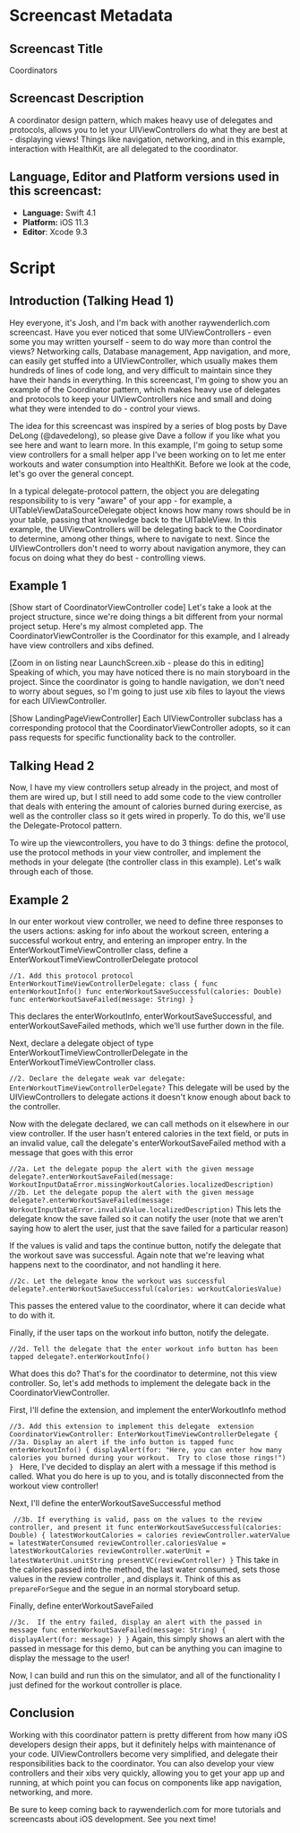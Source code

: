 # Screencast Metadata

## Screencast Title

Coordinators

## Screencast Description

A coordinator design pattern, which makes heavy use of delegates and protocols, allows you to let your UIViewControllers do what they are best at - displaying views!  Things like navigation, networking, and in this example, interaction with HealthKit, are all delegated to the coordinator.  

## Language, Editor and Platform versions used in this screencast:

* **Language:** Swift 4.1
* **Platform:** iOS 11.3
* **Editor**: Xcode 9.3

# Script

## Introduction (Talking Head 1)

Hey everyone, it's Josh, and I'm back with another raywenderlich.com screencast.  Have you ever noticed that some UIViewControllers - even some you may written yourself - seem to do way more than control the views?  Networking calls, Database management, App navigation, and more, can easily get stuffed into a UIViewController, which usually makes them hundreds of lines of code long, and very difficult to maintain since they have their hands in everything.  In this screencast, I'm going to show you an example of the Coordinator pattern, which makes heavy use of delegates and protocols to keep your UIViewControllers nice and small and doing what they were intended to do - control your views.  

The idea for this screencast was inspired by a series of blog posts by Dave DeLong (@davedelong), so please give Dave a follow if you like what you see here and want to learn more.  In this example, I'm going to setup some view controllers for a small helper app I've been working on to let me enter workouts and water consumption into HealthKit.  Before we look at the code, let's go over the general concept.   

In a typical delegate-protocol pattern, the object you are delegating responsibility to is very "aware" of your app - for example, a UITableViewDataSourceDelegate object knows how many rows should be in your table, passing that knowledge back to the UITableView.  In this example, the UIViewControllers will be delegating back to the Coordinator to determine, among other things, where to navigate to next.  Since the UIViewControllers don't need to worry about navigation anymore, they can focus on doing what they do best - controlling views. 

## Example 1

[Show start of CoordinatorViewController code]
Let's take a look at the project structure, since we're doing things a bit different from your normal project setup.  Here's my almost completed app.  The CoordinatorViewController is the Coordinator for this example, and I already have view controllers and xibs defined. 

[Zoom in on listing near LaunchScreen.xib - please do this in editing]
Speaking of which, you may have noticed there is no main storyboard in the project.  Since the coordinator is going to handle navigation, we don't need to worry about segues, so I'm going to just use xib files to layout the views for each UIViewController.   

[Show LandingPageViewController]
Each UIViewController subclass has a corresponding protocol that the CoordinatorViewController adopts, so it can pass requests for specific functionality back to the controller.  


## Talking Head 2

Now, I have my view controllers setup already in the project, and most of them are wired up, but I still need to add some code to the view controller that deals with entering the amount of calories burned during exercise, as well as the controller class so it gets wired in properly.  To do this, we'll use the Delegate-Protocol pattern.  

To wire up the viewcontrollers, you have to do 3 things: define the protocol, use the protocol methods in your view controller, and implement the methods in your delegate (the controller class in this example).  Let's walk through each of those.  


## Example 2

In our enter workout view controller, we need to define three responses to the users actions: asking for info about the workout screen, entering a successful workout entry, and entering an improper entry.  In the EnterWorkoutTimeViewController class, define a EnterWorkoutTimeViewControllerDelegate protocol

`
//1. Add this protocol
protocol EnterWorkoutTimeViewControllerDelegate: class
{
  func enterWorkoutInfo()
  func enterWorkoutSaveSuccessful(calories: Double)
  func enterWorkoutSaveFailed(message: String)
}
`

This declares the enterWorkoutInfo, enterWorkoutSaveSuccessful, and enterWorkoutSaveFailed methods, which we'll use further down in the file.    

Next, declare a delegate object of type EnterWorkoutTimeViewControllerDelegate in the EnterWorkoutTimeViewController class.  

`
//2. Declare the delegate
weak var delegate: EnterWorkoutTimeViewControllerDelegate?
`
This delegate will be used by the UIViewControllers to delegate actions it doesn't know enough about back to the controller.  

Now with the delegate declared, we can call methods on it elsewhere in our view controller.  If the user hasn't entered calories in the text field, or puts in an invalid value, call the delegate's enterWorkoutSaveFailed method with a message that goes with this error

`//2a. Let the delegate popup the alert with the given message
delegate?.enterWorkoutSaveFailed(message: WorkoutInputDataError.missingWorkoutCalories.localizedDescription)
`
`
//2b. Let the delegate popup the alert with the given message
delegate?.enterWorkoutSaveFailed(message: WorkoutInputDataError.invalidValue.localizedDescription)
`
This lets the delegate know the save failed so it can notify the user (note that we aren't saying how to alert the user, just that the save failed for a particular reason)

If the values is valid and taps the continue button, notify the delegate that the workout save was successful.  Again note that we're leaving what happens next to the coordinator, and not handling it here.  

`//2c. Let the delegate know the workout was successful
delegate?.enterWorkoutSaveSuccessful(calories: workoutCaloriesValue)    `

This passes the entered value to the coordinator, where it can decide what to do with it.  

Finally, if the user taps on the workout info button, notify the delegate.  

`//2d. Tell the delegate that the enter workout info button has been tapped
delegate?.enterWorkoutInfo()`

What does this do?  That's for the coordinator to determine, not this view controller.  So, let's add methods to implement the delegate back in the CoordinatorViewController.   

First, I'll define the extension, and implement the enterWorkoutInfo method

`//3. Add this extension to implement this delegate 
extension CoordinatorViewController: EnterWorkoutTimeViewControllerDelegate
{
  //3a. Display an alert if the info button is tapped
  func enterWorkoutInfo() {
    displayAlert(for: "Here, you can enter how many calories you burned during your workout.  Try to close those rings!")
  }
`
Here, I've decided to display an alert with a message if this method is called.  What you do here is up to you, and is totally disconnected from the workout view controller!

Next, I'll define the enterWorkoutSaveSuccessful method

`  //3b. If everything is valid, pass on the values to the review controller, and present it
  func enterWorkoutSaveSuccessful(calories: Double) {
    latestWorkoutCalories = calories
    reviewController.waterValue = latestWaterConsumed
    reviewController.caloriesValue = latestWorkoutCalories
    reviewController.waterUnit = latestWaterUnit.unitString
    presentVC(reviewController)
  }
`
This take in the calories passed into the method, the last water consumed, sets those values in the review controller , and displays it.  Think of this as `prepareForSegue` and the segue in an normal storyboard setup.  

Finally, define enterWorkoutSaveFailed

 ` //3c.  If the entry failed, display an alert with the passed in message
  func enterWorkoutSaveFailed(message: String) {
    displayAlert(for: message)
  }
}
`
Again, this simply shows an alert with the passed in message for this demo, but can be anything you can imagine to display the message to the user!

Now, I can build and run this on the simulator, and all of the functionality I just defined for the workout controller is place.  

## Conclusion

Working with this coordinator pattern is pretty different from how many iOS developers design their apps, but it definitely helps with maintenance of your code.  UIViewControllers become very simplified, and delegate their responsibilities back to the coordinator.  You can also develop your view controllers and their xibs very quickly, allowing you to get your app up and running, at which point you can focus on components like app navigation, networking, and more.  

Be sure to keep coming back to raywenderlich.com for more tutorials and screencasts about iOS development.  See you next time!


